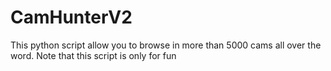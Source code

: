 # CamHunterV2
This python script allow you to browse in more than 5000 cams all over the word. Note that this script is only for fun
